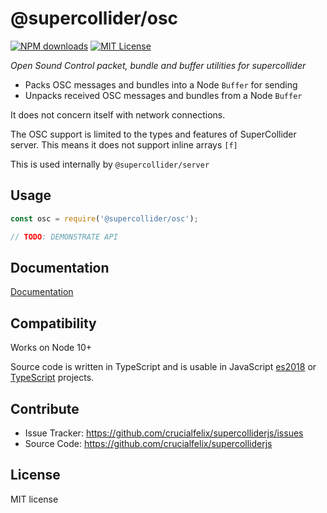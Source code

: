 # @supercollider/osc
[![NPM downloads][npm-downloads-image]][npm-url] [![MIT License][license-image]][license-url]

<i>Open Sound Control packet, bundle and buffer utilities for supercollider</i>

- Packs OSC messages and bundles into a Node `Buffer` for sending
- Unpacks received OSC messages and bundles from a Node `Buffer`

It does not concern itself with network connections.

The OSC support is limited to the types and features of SuperCollider server.
This means it does not support inline arrays `[f]`

This is used internally by `@supercollider/server`

## Usage

```js
const osc = require('@supercollider/osc');

// TODO: DEMONSTRATE API
```

Documentation
-------------

[Documentation](https://crucialfelix.github.io/supercolliderjs/#/packages/osc/api)

Compatibility
-------------

Works on Node 10+

Source code is written in TypeScript and is usable in JavaScript [es2018](https://2ality.com/2017/02/ecmascript-2018.html) or [TypeScript](https://www.typescriptlang.org/docs/home.html) projects.

Contribute
----------

- Issue Tracker: https://github.com/crucialfelix/supercolliderjs/issues
- Source Code: https://github.com/crucialfelix/supercolliderjs

License
-------

MIT license

[license-image]: http://img.shields.io/badge/license-MIT-blue.svg?style=flat
[license-url]: LICENSE

[npm-url]: https://npmjs.org/package/@supercollider/osc
[npm-version-image]: http://img.shields.io/npm/v/@supercollider/osc.svg?style=flat
[npm-downloads-image]: http://img.shields.io/npm/dm/@supercollider/osc.svg?style=flat

[travis-url]: http://travis-ci.org/crucialfelix/supercolliderjs
[travis-image]: https://travis-ci.org/crucialfelix/supercolliderjs.svg?branch=master
